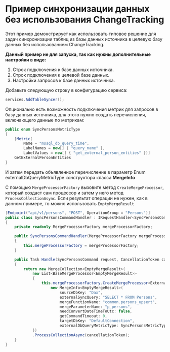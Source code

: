 # Пример синхронизации данных без использования ChangeTracking

Этот пример демонстрирует как использовать типовое решение для задач синхронизации таблиц из базы данных источника в целевую базу данных без использованием ChangeTracking.

**Данный пример не для запуска, так как нужны дополнительные настройки в виде:**
1. Строк подключения к базе данных источника.
2. Строк подключения к целевой базе данных.
3. Настройки запросов к базе данных источника.

Добавьте следующую строку в конфигурацию сервиса: 

```csharp
services.AddTableSyncer();
```

Опционально есть возможность подключения метрик для запросов в базу данных источника, для этого нужно создать перечисления, включающего данные по метрикам:

```csharp
public enum SyncPersonsMetricType
{
    [Metric(
        Name = "mssql_db_query_time",
        LabelNames = new[] { "query_name" },
        LabelValues = new[] { "get_external_person_entities" })]
    GetExternalPersonEntities
}
```
И затем передать объявленное перечисление в параметр Enum externalDbQueryMetricType конструктора класса **MergeInfo**

С помощью `MergeProcessorFactory` вызовите метод `CreateMergeProcessor`, который создаст сам процессор и затем у него метод `ProcessCollectionAsync`.
Если результат операции не нужен, как в данном примере, то можно использовать `EmptyMergeResult` 

```csharp
[Endpoint("api/v1/persons", "POST", OperationGroup = "Persons")]
public class SyncPersonsCommandHandler : IRequestHandler<SyncPersonsCommand>
{
    private readonly MergeProcessorFactory mergeProcessorFactory;

    public SyncPersonsCommandHandler(MergeProcessorFactory mergeProcessorFactory)
    {
        this.mergeProcessorFactory = mergeProcessorFactory;
    }

    public Task Handle(SyncPersonsCommand request, CancellationToken cancellationToken)
    {
        return new MergeCollection<EmptyMergeResult>(
            new List<BaseMergeProcessor<EmptyMergeResult>>
            {
                this.mergeProcessorFactory.CreateMergeProcessor<ExternalPerson, Person, EmptyMergeResult>(
                    new MergeInfo<EmptyMergeResult>(
                        sourceDbKey: "Dax",
                        externalSyncQuery: "SELECT * FROM Persons",
                        mergeFunctionName: "common.persons_upsert",
                        mergeParameterName: "p_persons",
                        needConvertDateTimeToUtc: false,
                        getCommandTimeout: 0,
                        targetDbKey: "DefaultConnection",
                        externalDbQueryMetricType: SyncPersonsMetricType.GetExternalPersonEntities))
            })
            .ProcessCollectionAsync(cancellationToken);
    }
}
```